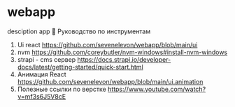# webapp
desciption app
📃 Руководство по инструментам
1. Ui react
https://github.com/sevenelevon/webapp/blob/main/ui
2. nvm
https://github.com/coreybutler/nvm-windows#install-nvm-windows
3. strapi - cms сервер
https://docs.strapi.io/developer-docs/latest/getting-started/quick-start.html
4. Анимация React
https://github.com/sevenelevon/webapp/blob/main/ui.animation
5. Полезные ссылки по верстке
https://www.youtube.com/watch?v=mf3s6J5V8cE
